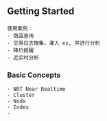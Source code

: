 ## Getting Started
    使用案例：
    - 商品查询
    - 交易日志搜集，灌入 es, 并进行分析
    - 降价提醒
    - 近实时分析
### Basic Concepts
    - NRT Near Realtime 
    - Cluster 
    - Node
    - Index
    - 